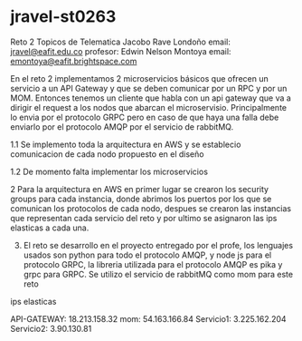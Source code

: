 # jravel-st0263
Reto 2 Topicos de Telematica
Jacobo Rave Londoño
email: jravel@eafit.edu.co
profesor: Edwin Nelson Montoya
email: emontoya@eafit.brightspace.com

En el reto 2 implementamos 2 microservicios básicos que ofrecen un
servicio a un API Gateway y que se deben comunicar por un RPC y por un MOM. 
Entonces tenemos un cliente que habla con un api gateway que va a dirigir el request a los nodos que abarcan el microservisio. Principalmente lo envia por el protocolo GRPC pero en caso de que haya una falla debe enviarlo por el protocolo AMQP por el servicio de rabbitMQ.

1.1 Se implemento toda la arquitectura en AWS y se establecio comunicacion de cada nodo propuesto en el diseño

1.2 De momento falta implementar los microservicios 

2 Para la arquitectura en AWS en primer lugar se crearon los security groups para cada instancia, donde abrimos los puertos por los que se comunican los protocolos de cada nodo, despues se crearon las instancias que representan cada servicio del reto y por ultimo se asignaron las ips elasticas a cada una.

3. El reto se desarrollo en el proyecto entregado por el profe, los lenguajes usados son python para todo el protocolo AMQP, y node js para el protocolo GRPC, la libreria utilizada para el protocolo AMQP es pika y grpc para GRPC. Se utilizo el servicio de rabbitMQ como mom para este reto


ips elasticas

API-GATEWAY: 18.213.158.32
mom: 54.163.166.84
Servicio1: 3.225.162.204
Servicio2: 3.90.130.81










